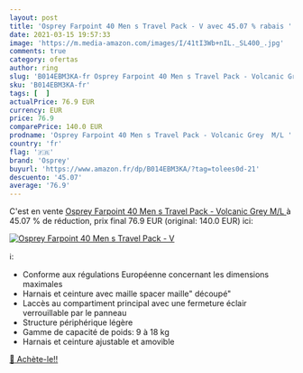 ```yaml
---
layout: post
title: 'Osprey Farpoint 40 Men s Travel Pack - V avec 45.07 % rabais '
date: 2021-03-15 19:57:33
image: 'https://m.media-amazon.com/images/I/41tI3Wb+nIL._SL400_.jpg'
comments: true
category: ofertas
author: ring
slug: 'B014EBM3KA-fr Osprey Farpoint 40 Men s Travel Pack - Volcanic Grey M/L'
sku: 'B014EBM3KA-fr'
tags: [  ]
actualPrice: 76.9 EUR
currency: EUR
price: 76.9
comparePrice: 140.0 EUR
prodname: 'Osprey Farpoint 40 Men s Travel Pack - Volcanic Grey  M/L '
country: 'fr'
flag: '🇫🇷'
brand: 'Osprey'
buyurl: 'https://www.amazon.fr/dp/B014EBM3KA/?tag=tolees0d-21'
descuento: '45.07'
average: '76.9'
---
```


C'est en vente [Osprey Farpoint 40 Men s Travel Pack - Volcanic Grey  M/L ](https://www.amazon.fr/dp/B014EBM3KA/?tag=tolees0d-21)  à  45.07 % de réduction, prix final  76.9 EUR (original: 140.0 EUR) ici:

[![Osprey Farpoint 40 Men s Travel Pack - V](https://m.media-amazon.com/images/I/41tI3Wb+nIL._SL400_.jpg)](https://www.amazon.fr/dp/B014EBM3KA/?tag=tolees0d-21)

ℹ️:

- Conforme aux régulations Européenne concernant les dimensions maximales
- Harnais et ceinture avec maille spacer maille" découpé"
- Laccès au compartiment principal avec une fermeture éclair verrouillable par le panneau
- Structure périphérique légère
- Gamme de capacité de poids: 9 à 18 kg
- Harnais et ceinture ajustable et amovible

[🛒 Achète-le!!](https://www.amazon.fr/dp/B014EBM3KA/?tag=tolees0d-21)
